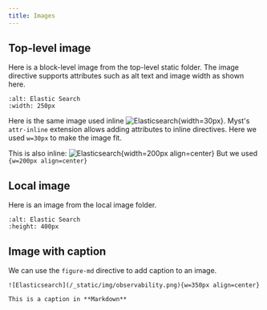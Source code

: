 ```yaml
---
title: Images
---
```


## Top-level image

Here is a block-level image from the top-level static folder. The image directive supports attributes such as alt text and image width as shown here.

```{image} /_static/img/observability.png
:alt: Elastic Search
:width: 250px
```

Here is the same image used inline ![Elasticsearch](/_static/img/observability.png){width=30px}. Myst's `attr-inline` extension allows adding attributes to inline directives.
Here we used `w=30px` to make the image fit.

This is also inline:
![Elasticsearch](/_static/img/observability.png){width=200px align=center}
But we used `{w=200px align=center}`

## Local image

Here is an image from the local image folder. 

```{image} img/serverless-capabilities.svg
:alt: Elastic Search
:height: 400px
```

## Image with caption

We can use the `figure-md` directive to add caption to an image.

```{figure-md}
![Elasticsearch](/_static/img/observability.png){w=350px align=center}

This is a caption in **Markdown**
```
